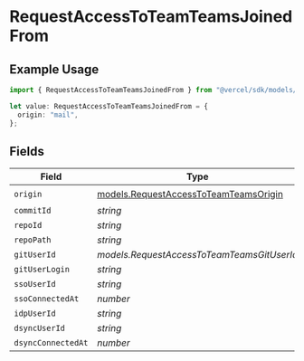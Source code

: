 # RequestAccessToTeamTeamsJoinedFrom

## Example Usage

```typescript
import { RequestAccessToTeamTeamsJoinedFrom } from "@vercel/sdk/models/requestaccesstoteamop.js";

let value: RequestAccessToTeamTeamsJoinedFrom = {
  origin: "mail",
};
```

## Fields

| Field                                                                                | Type                                                                                 | Required                                                                             | Description                                                                          |
| ------------------------------------------------------------------------------------ | ------------------------------------------------------------------------------------ | ------------------------------------------------------------------------------------ | ------------------------------------------------------------------------------------ |
| `origin`                                                                             | [models.RequestAccessToTeamTeamsOrigin](../models/requestaccesstoteamteamsorigin.md) | :heavy_check_mark:                                                                   | N/A                                                                                  |
| `commitId`                                                                           | *string*                                                                             | :heavy_minus_sign:                                                                   | N/A                                                                                  |
| `repoId`                                                                             | *string*                                                                             | :heavy_minus_sign:                                                                   | N/A                                                                                  |
| `repoPath`                                                                           | *string*                                                                             | :heavy_minus_sign:                                                                   | N/A                                                                                  |
| `gitUserId`                                                                          | *models.RequestAccessToTeamTeamsGitUserId*                                           | :heavy_minus_sign:                                                                   | N/A                                                                                  |
| `gitUserLogin`                                                                       | *string*                                                                             | :heavy_minus_sign:                                                                   | N/A                                                                                  |
| `ssoUserId`                                                                          | *string*                                                                             | :heavy_minus_sign:                                                                   | N/A                                                                                  |
| `ssoConnectedAt`                                                                     | *number*                                                                             | :heavy_minus_sign:                                                                   | N/A                                                                                  |
| `idpUserId`                                                                          | *string*                                                                             | :heavy_minus_sign:                                                                   | N/A                                                                                  |
| `dsyncUserId`                                                                        | *string*                                                                             | :heavy_minus_sign:                                                                   | N/A                                                                                  |
| `dsyncConnectedAt`                                                                   | *number*                                                                             | :heavy_minus_sign:                                                                   | N/A                                                                                  |